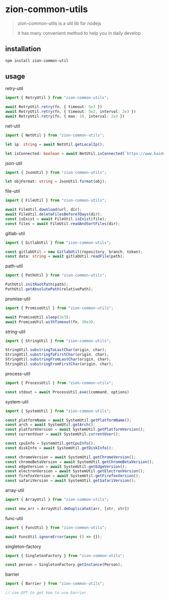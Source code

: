 # zion-common-utils

> zion-common-utils is a util lib for nodejs
> 
> it has many convenient method to help you in daily develop

## installation

```bash
npm install zion-common-util
```

## usage

retry-util

```typescript
import { RetryUtil } from "zion-common-utils";

await RetryUtil.retry(fn, { timeout: 5e3 })
await RetryUtil.retry(fn, { timeout: 5e3, interval: 2e3 })
await RetryUtil.retry(fn, { max: 10, interval: 2e3 })
```

net-util

```typescript
import { NetUtil } from "zion-common-utils";

let ip: string = await NetUtil.getLocalIp();

let isConnected: boolean = await NetUtil.isConnected(`https://www.baidu.com`);
```

json-util

```typescript
import { JsonUtil } from "zion-common-utils";

let objFormat: string = JsonUtil.format(obj);
```

file-util

```typescript
import { FileUtil } from "zion-common-utils";

await FileUtil.download(url, dir);
await FileUtil.deleteFilesBefore7Days(dir);
const isExist = await FileUtil.isExist(file);
const files = await FileUtil.readAndSortFiles(dir);
```

gitlab-util

```typescript
import { GitlabUtil } from "zion-common-utils";

const gitlabUtil = new GitlabUtil(repository, branch, token);
const data: string = await gitlabUtil.readFile(path);
```

path-util

```typescript
import { PathUtil } from "zion-common-utils";

PathUtil.initRootPath(path);
PathUtil.getAbsolutePath(relativePath);
```

promise-util

```typescript
import { PromiseUtil } from "zion-common-utils";

await PromiseUtil.sleep(3e3);
await PromiseUtil.withTimeout(fn, 30e3);
```

string-util

```typescript
import { StringUtil } from "zion-common-utils";

StringUtil.substringToLastChar(origin, char);
StringUtil.substringToFirstChar(origin, char);
StringUtil.substringFromLastChar(origin, char);
StringUtil.substringFromFirstChar(origin, char);
```

process-util

```typescript
import { ProcessUtil } from "zion-common-utils";

const stdout = await ProcessUtil.exec(command, options)
```

system-util

```typescript
import { SystemUtil } from "zion-common-utils";

const platformName = await SystemUtil.getPlatformName();
const arch = await SystemUtil.getArch();
const platformVersion = await SystemUtil.getPlatformVersion();
const currentUser = await SystemUtil.currentUser();

const cpuInfo = SystemUtil.getCpuInfo();
const diskInfo = await SystemUtil.getDiskInfo();

const chromeVersion = await SystemUtil.getChromeVersion();
const chromeBetaVersion = await SystemUtil.getChromeBetaVersion();
const edgeVersion = await SystemUtil.getEdgeVersion();
const electronVersion = await SystemUtil.getElectronVersion();
const firefoxVersion = await SystemUtil.getFirefoxVersion();
const safariVersion = await SystemUtil.getSafariVersion();
```

array-util

```typescript
import { ArrayUtil } from "zion-common-utils";

const new_arr = ArrayUtil.deDuplicateX(arr, [str, str])
```

func-util

```typescript
import { FuncUtil } from "zion-common-utils";

await FuncUtil.ignoreError(async () => {});
```

singleton-factory

```typescript
import { SingletonFactory } from "zion-common-utils";

const person = SingletonFactory.getInstance(Person);
```

barrier

```typescript
import { Barrier } from "zion-common-utils";

// use GPT to get how to use barrier
```
